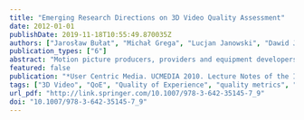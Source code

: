 ```yaml
---
title: "Emerging Research Directions on 3D Video Quality Assessment"
date: 2012-01-01
publishDate: 2019-11-18T10:55:49.870035Z
authors: ["Jarosław Bułat", "Michał Grega", "Lucjan Janowski", "Dawid Juszka", "Mikołaj Leszczuk", "Zdzisław Papir", "Piotr Romaniak"]
publication_types: ["6"]
abstract: "Motion picture producers, providers and equipment developers have to deeply consider end user perception of the application being often expressed in terms of a capacious Quality of Experience (QoE) concept. QoE is affected across the whole application delivery chain including content digitisation and compression, its network delivery and reproduction. During recent years enormous research effort and massive tests have been performed in order to identify factors affecting QoE and develop their mapping to scales like Mean Opinion Score for 2D content. Today, the digital video world is on the eve of 3D imaging which is far more complex and sophisticated not only because of the involved technology but also due to the multi-factor nature of the overall 3D experience. This paper discusses the current state of the research on the emerging problem of the user perceived quality of 3D content."
featured: false
publication: "*User Centric Media. UCMEDIA 2010. Lecture Notes of the Institute for Computer Sciences, Social Informatics and Telecommunications Engineering*"
tags: ["3D Video", "QoE", "Quality of Experience", "quality metrics", "subjective tests"]
url_pdf: "http://link.springer.com/10.1007/978-3-642-35145-7_9"
doi: "10.1007/978-3-642-35145-7_9"
---
```


